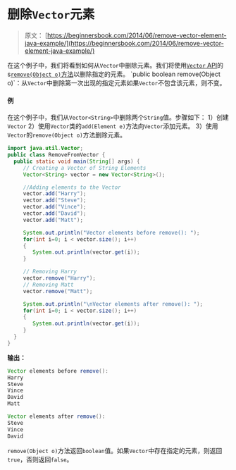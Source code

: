 # 删除`Vector`元素

> 原文： [https://beginnersbook.com/2014/06/remove-vector-element-java-example/](https://beginnersbook.com/2014/06/remove-vector-element-java-example/)

在这个例子中，我们将看到如何从`Vector`中删除元素。我们将使用[`Vector` API](https://beginnersbook.com/2013/12/vector-in-java/)的s[`remove(Object o)`方法](https://docs.oracle.com/javase/7/docs/api/java/util/Vector.html#remove(java.lang.Object))以删除指定的元素。
`public boolean remove(Object o)`：从`Vector`中删除第一次出现的指定元素如果`Vector`不包含该元素，则不变。

#### 例

在这个例子中，我们从`Vector<String>`中删除两个`String`值。步骤如下：
1）创建`Vector`
2）使用`Vector`类的`add(Element e)`方法向`Vector`添加元素。
3）使用`Vector`的`remove(Object o)`方法删除元素。

```java
import java.util.Vector;
public class RemoveFromVector {
  public static void main(String[] args) {
     // Creating a Vector of String Elements
     Vector<String> vector = new Vector<String>();

     //Adding elements to the Vector
     vector.add("Harry");
     vector.add("Steve");
     vector.add("Vince");
     vector.add("David");
     vector.add("Matt");

     System.out.println("Vector elements before remove(): ");
     for(int i=0; i < vector.size(); i++)
     {
        System.out.println(vector.get(i));
     }

     // Removing Harry
     vector.remove("Harry");
     // Removing Matt
     vector.remove("Matt");

     System.out.println("\nVector elements after remove(): ");
     for(int i=0; i < vector.size(); i++)
     {
        System.out.println(vector.get(i));
     }
  }
}
```

**输出：**

```java
Vector elements before remove(): 
Harry
Steve
Vince
David
Matt

Vector elements after remove(): 
Steve
Vince
David
```

`remove(Object o)`方法返回`boolean`值。如果`Vector`中存在指定的元素，则返回`true`，否则返回`false`。